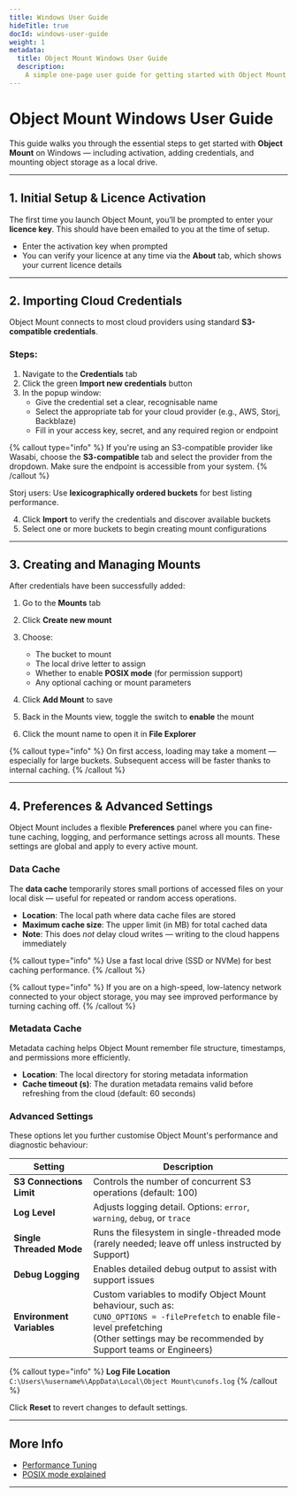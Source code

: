 ```yaml
---
title: Windows User Guide
hideTitle: true
docId: windows-user-guide
weight: 1
metadata:
  title: Object Mount Windows User Guide
  description:
    A simple one-page user guide for getting started with Object Mount (formerly cunoFS) on Windows.
---
```


# Object Mount Windows User Guide

This guide walks you through the essential steps to get started with **Object Mount** on Windows — including activation, adding credentials, and mounting object storage as a local drive.

---

## 1. Initial Setup & Licence Activation

The first time you launch Object Mount, you’ll be prompted to enter your **licence key**. This should have been emailed to you at the time of setup.

- Enter the activation key when prompted  
- You can verify your licence at any time via the **About** tab, which shows your current licence details

---

## 2. Importing Cloud Credentials

Object Mount connects to most cloud providers using standard **S3-compatible credentials**.

### Steps:

1. Navigate to the **Credentials** tab  
2. Click the green **Import new credentials** button  
3. In the popup window:
   - Give the credential set a clear, recognisable name
   - Select the appropriate tab for your cloud provider (e.g., AWS, Storj, Backblaze)
   - Fill in your access key, secret, and any required region or endpoint

{% callout type="info" %}
If you're using an S3-compatible provider like Wasabi, choose the **S3-compatible** tab and select the provider from the dropdown. Make sure the endpoint is accessible from your system.
{% /callout %}

Storj users: Use **lexicographically ordered buckets** for best listing performance.

4. Click **Import** to verify the credentials and discover available buckets  
5. Select one or more buckets to begin creating mount configurations

---

## 3. Creating and Managing Mounts

After credentials have been successfully added:

1. Go to the **Mounts** tab  
2. Click **Create new mount**  
3. Choose:
   - The bucket to mount
   - The local drive letter to assign
   - Whether to enable **POSIX mode** (for permission support)
   - Any optional caching or mount parameters

4. Click **Add Mount** to save  
5. Back in the Mounts view, toggle the switch to **enable** the mount  
6. Click the mount name to open it in **File Explorer**

{% callout type="info" %}
On first access, loading may take a moment — especially for large buckets. Subsequent access will be faster thanks to internal caching.
{% /callout %}

---

## 4. Preferences & Advanced Settings

Object Mount includes a flexible **Preferences** panel where you can fine-tune caching, logging, and performance settings across all mounts. These settings are global and apply to every active mount.

### Data Cache

The **data cache** temporarily stores small portions of accessed files on your local disk — useful for repeated or random access operations.

- **Location**: The local path where data cache files are stored  
- **Maximum cache size**: The upper limit (in MB) for total cached data  
- **Note**: This does *not* delay cloud writes — writing to the cloud happens immediately

{% callout type="info"  %}
Use a fast local drive (SSD or NVMe) for best caching performance.
{% /callout %}

{% callout type="info"  %}
If you are on a high-speed, low-latency network connected to your object storage, you may see improved performance by turning caching off.
{% /callout %}

### Metadata Cache

Metadata caching helps Object Mount remember file structure, timestamps, and permissions more efficiently.

- **Location**: The local directory for storing metadata information  
- **Cache timeout (s)**: The duration metadata remains valid before refreshing from the cloud (default: 60 seconds)

### Advanced Settings

These options let you further customise Object Mount's performance and diagnostic behaviour:

| Setting                             | Description |
|-------------------------------------|-------------|
| **S3 Connections Limit**            | Controls the number of concurrent S3 operations (default: 100) |
| **Log Level**                       | Adjusts logging detail. Options: `error`, `warning`, `debug`, or `trace` |
| **Single Threaded Mode**            | Runs the filesystem in single-threaded mode (rarely needed; leave off unless instructed by Support) |
| **Debug Logging**                   | Enables detailed debug output to assist with support issues |
| **Environment Variables**           | Custom variables to modify Object Mount behaviour, such as:<br> `CUNO_OPTIONS = -filePrefetch` to enable file-level prefetching<br> (Other settings may be recommended by Support teams or Engineers) |

{% callout type="info"  %}
**Log File Location**  
`C:\Users\%username%\AppData\Local\Object Mount\cunofs.log`
{% /callout %}

Click **Reset** to revert changes to default settings.

---

## More Info

- [Performance Tuning](../faq/tuning/)
- [POSIX mode explained](../faq/posix-mode/)

---
